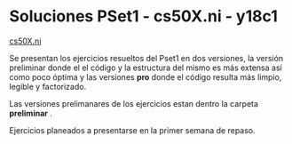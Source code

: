 # Soluciones PSet1 - cs50X.ni - y18c1

[cs50X.ni](http://code-fu.net.ni/)

Se presentan los ejercicios resueltos del Pset1 en dos versiones, la versión preliminar donde el el código y la estructura del mismo es más extensa así como poco óptima y las versiones __pro__ donde el código resulta más limpio, legible y factorizado.

Las versiones prelimanares de los ejercicios estan dentro la carpeta __preliminar__  .

Ejercicios planeados a presentarse en la primer semana de repaso.